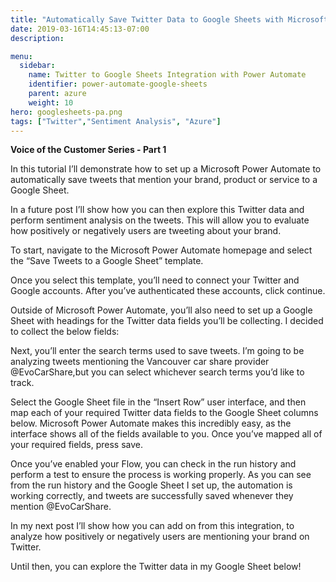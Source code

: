 ```yaml
---
title: "Automatically Save Twitter Data to Google Sheets with Microsoft Power Automate"
date: 2019-03-16T14:45:13-07:00
description: 

menu:
  sidebar:
    name: Twitter to Google Sheets Integration with Power Automate
    identifier: power-automate-google-sheets
    parent: azure
    weight: 10
hero: googlesheets-pa.png
tags: ["Twitter","Sentiment Analysis", "Azure"]
---
```


**Voice of the Customer Series - Part 1**

In this tutorial I’ll demonstrate how to set up a Microsoft Power Automate to automatically save tweets that mention your brand, product or service to a Google Sheet.

In a future post I’ll show how you can then explore this Twitter data and perform sentiment analysis on the tweets. This will allow you to evaluate how positively or negatively users are tweeting about your brand.

To start, navigate to the Microsoft Power Automate homepage and select the “Save Tweets to a Google Sheet” template.


Once you select this template, you’ll need to connect your Twitter and Google accounts. After you’ve authenticated these accounts, click continue.


Outside of Microsoft Power Automate, you’ll also need to set up a Google Sheet with headings for the Twitter data fields you’ll be collecting. I decided to collect the below fields:


Next, you’ll enter the search terms used to save tweets. I’m going to be analyzing tweets mentioning the Vancouver car share provider @EvoCarShare,but you can select whichever search terms you’d like to track.


Select the Google Sheet file in the “Insert Row” user interface, and then map each of your required Twitter data fields to the Google Sheet columns below. Microsoft Power Automate makes this incredibly easy, as the interface shows all of the fields available to you. Once you’ve mapped all of your required fields, press save.


Once you’ve enabled your Flow, you can check in the run history and perform a test to ensure the process is working properly. As you can see from the run history and the Google Sheet I set up, the automation is working correctly, and tweets are successfully saved whenever they mention @EvoCarShare.


In my next post I’ll show how you can add on from this integration, to analyze how positively or negatively users are mentioning your brand on Twitter.

Until then, you can explore the Twitter data in my Google Sheet below!